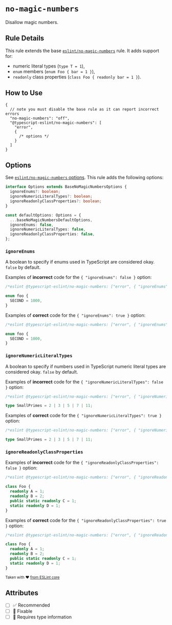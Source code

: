 # `no-magic-numbers`

Disallow magic numbers.

## Rule Details

This rule extends the base [`eslint/no-magic-numbers`](https://eslint.org/docs/rules/no-magic-numbers) rule.
It adds support for:

- numeric literal types (`type T = 1`),
- `enum` members (`enum Foo { bar = 1 }`),
- `readonly` class properties (`class Foo { readonly bar = 1 }`).

## How to Use

```jsonc
{
  // note you must disable the base rule as it can report incorrect errors
  "no-magic-numbers": "off",
  "@typescript-eslint/no-magic-numbers": [
    "error",
    {
      /* options */
    }
  ]
}
```

## Options

See [`eslint/no-magic-numbers` options](https://eslint.org/docs/rules/no-magic-numbers#options).
This rule adds the following options:

```ts
interface Options extends BaseNoMagicNumbersOptions {
  ignoreEnums?: boolean;
  ignoreNumericLiteralTypes?: boolean;
  ignoreReadonlyClassProperties?: boolean;
}

const defaultOptions: Options = {
  ...baseNoMagicNumbersDefaultOptions,
  ignoreEnums: false,
  ignoreNumericLiteralTypes: false,
  ignoreReadonlyClassProperties: false,
};
```

### `ignoreEnums`

A boolean to specify if enums used in TypeScript are considered okay. `false` by default.

Examples of **incorrect** code for the `{ "ignoreEnums": false }` option:

```ts
/*eslint @typescript-eslint/no-magic-numbers: ["error", { "ignoreEnums": false }]*/

enum foo {
  SECOND = 1000,
}
```

Examples of **correct** code for the `{ "ignoreEnums": true }` option:

```ts
/*eslint @typescript-eslint/no-magic-numbers: ["error", { "ignoreEnums": true }]*/

enum foo {
  SECOND = 1000,
}
```

### `ignoreNumericLiteralTypes`

A boolean to specify if numbers used in TypeScript numeric literal types are considered okay. `false` by default.

Examples of **incorrect** code for the `{ "ignoreNumericLiteralTypes": false }` option:

```ts
/*eslint @typescript-eslint/no-magic-numbers: ["error", { "ignoreNumericLiteralTypes": false }]*/

type SmallPrimes = 2 | 3 | 5 | 7 | 11;
```

Examples of **correct** code for the `{ "ignoreNumericLiteralTypes": true }` option:

```ts
/*eslint @typescript-eslint/no-magic-numbers: ["error", { "ignoreNumericLiteralTypes": true }]*/

type SmallPrimes = 2 | 3 | 5 | 7 | 11;
```

### `ignoreReadonlyClassProperties`

Examples of **incorrect** code for the `{ "ignoreReadonlyClassProperties": false }` option:

```ts
/*eslint @typescript-eslint/no-magic-numbers: ["error", { "ignoreReadonlyClassProperties": false }]*/

class Foo {
  readonly A = 1;
  readonly B = 2;
  public static readonly C = 1;
  static readonly D = 1;
}
```

Examples of **correct** code for the `{ "ignoreReadonlyClassProperties": true }` option:

```ts
/*eslint @typescript-eslint/no-magic-numbers: ["error", { "ignoreReadonlyClassProperties": true }]*/

class Foo {
  readonly A = 1;
  readonly B = 2;
  public static readonly C = 1;
  static readonly D = 1;
}
```

<sup>

Taken with ❤️ [from ESLint core](https://github.com/eslint/eslint/blob/main/docs/rules/no-magic-numbers.md)

</sup>

## Attributes

- [ ] ✅ Recommended
- [ ] 🔧 Fixable
- [ ] 💭 Requires type information
